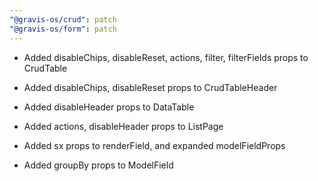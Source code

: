 ```yaml
---
"@gravis-os/crud": patch
"@gravis-os/form": patch
---
```


- Added disableChips, disableReset, actions, filter, filterFields props to CrudTable
- Added disableChips, disableReset props to CrudTableHeader
- Added disableHeader props to DataTable
- Added actions, disableHeader props to ListPage

- Added sx props to renderField, and expanded modelFieldProps
- Added groupBy props to ModelField
